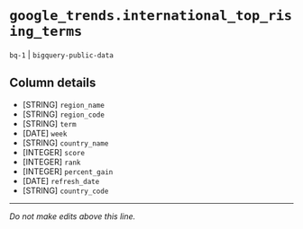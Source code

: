 # `google_trends.international_top_rising_terms`
`bq-1` | `bigquery-public-data`

## Column details
* [STRING]    `region_name`
* [STRING]    `region_code`
* [STRING]    `term`
* [DATE]      `week`
* [STRING]    `country_name`
* [INTEGER]   `score`
* [INTEGER]   `rank`
* [INTEGER]   `percent_gain`
* [DATE]      `refresh_date`
* [STRING]    `country_code`

-------------------------------------------------------------------------------
*Do not make edits above this line.*
